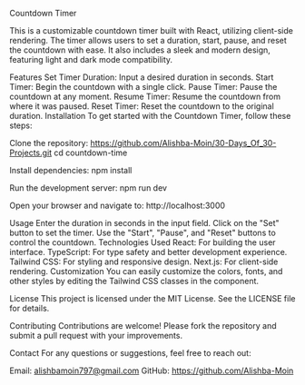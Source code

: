 Countdown Timer

This is a customizable countdown timer built with React, utilizing client-side rendering. The timer allows users to set a duration, start, pause, and reset the countdown with ease. It also includes a sleek and modern design, featuring light and dark mode compatibility.

Features
Set Timer Duration: Input a desired duration in seconds.
Start Timer: Begin the countdown with a single click.
Pause Timer: Pause the countdown at any moment.
Resume Timer: Resume the countdown from where it was paused.
Reset Timer: Reset the countdown to the original duration.
Installation
To get started with the Countdown Timer, follow these steps:

Clone the repository:
 https://github.com/Alishba-Moin/30-Days_Of_30-Projects.git
 cd countdown-time
 
Install dependencies:
npm install

Run the development server:
npm run dev

Open your browser and navigate to:
http://localhost:3000

Usage
Enter the duration in seconds in the input field.
Click on the "Set" button to set the timer.
Use the "Start", "Pause", and "Reset" buttons to control the countdown.
Technologies Used
React: For building the user interface.
TypeScript: For type safety and better development experience.
Tailwind CSS: For styling and responsive design.
Next.js: For client-side rendering.
Customization
You can easily customize the colors, fonts, and other styles by editing the Tailwind CSS classes in the component.

License
This project is licensed under the MIT License. See the LICENSE file for details.

Contributing
Contributions are welcome! Please fork the repository and submit a pull request with your improvements.

Contact
For any questions or suggestions, feel free to reach out:

Email: alishbamoin797@gmail.com
GitHub: https://github.com/Alishba-Moin
